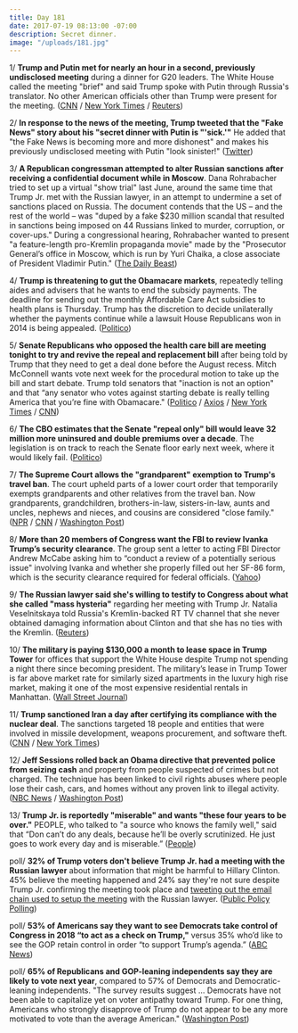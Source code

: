 ```yaml
---
title: Day 181
date: 2017-07-19 08:13:00 -07:00
description: Secret dinner.
image: "/uploads/181.jpg"
---
```


1/ **Trump and Putin met for nearly an hour in a second, previously undisclosed meeting** during a dinner for G20 leaders. The White House called the meeting "brief" and said Trump spoke with Putin through Russia's translator. No other American officials other than Trump were present for the meeting. ([CNN](http://www.cnn.com/2017/07/18/politics/trump-putin-g20/index.html) / [New York Times](https://www.nytimes.com/2017/07/18/world/europe/trump-putin-undisclosed-meeting.html) / [Reuters](https://www.reuters.com/article/us-usa-trump-russia-putin-idUSKBN1A32H5))

2/ **In response to the news of the meeting, Trump tweeted that the "Fake News" story about his "secret dinner with Putin is "'sick.'"** He added that "the Fake News is becoming more and more dishonest" and makes his previously undisclosed meeting with Putin "look sinister!" ([Twitter](https://twitter.com/realDonaldTrump/status/887475373981696000))

3/ **A Republican congressman attempted to alter Russian sanctions after receiving a confidential document while in Moscow**. Dana Rohrabacher tried to set up a virtual "show trial" last June, around the same time that Trump Jr. met with the Russian lawyer, in an attempt to undermine a set of sanctions placed on Russia. The document contends that the US – and the rest of the world – was "duped by a fake $230 million scandal that resulted in sanctions being imposed on 44 Russians linked to murder, corruption, or cover-ups." During a congressional hearing, Rohrabacher wanted to present "a feature-length pro-Kremlin propaganda movie" made by the "Prosecutor General’s office in Moscow, which is run by Yuri Chaika, a close associate of President Vladimir Putin." ([The Daily Beast](http://www.thedailybeast.com/gop-lawmaker-got-direction-from-moscow-took-it-back-to-dc))

4/ **Trump is threatening to gut the Obamacare markets**, repeatedly telling aides and advisers that he wants to end the subsidy payments. The deadline for sending out the monthly Affordable Care Act subsidies to health plans is Thursday. Trump has the discretion to decide unilaterally whether the payments continue while a lawsuit House Republicans won in 2014 is being appealed. ([Politico](http://www.politico.com/story/2017/07/18/trump-obamacare-markets-subsidies-cut-240684))

5/ **Senate Republicans who opposed the health care bill are meeting tonight to try and revive the repeal and replacement bill** after being told by Trump that they need to get a deal done before the August recess. Mitch McConnell wants vote next week for the procedural motion to take up the bill and start debate. Trump told senators that "inaction is not an option" and that “any senator who votes against starting debate is really telling America that you’re fine with Obamacare." ([Politico](http://www.politico.com/story/2017/07/19/trump-congress-no-recess-health-care-240718) / [Axios](https://www.axios.com/gop-health-care-holdouts-to-meet-tonight-to-work-it-out-2462125075.html) / [New York Times](https://www.nytimes.com/2017/07/19/us/politics/donald-trump-obamacare-health-care-republicans-senators.html) / [CNN](http://www.cnn.com/2017/07/19/politics/trump-white-house-lunch-health-care/index.html))

6/ **The CBO estimates that the Senate "repeal only" bill would leave 32 million more uninsured and double premiums over a decade**. The legislation is on track to reach the Senate floor early next week, where it would likely fail. ([Politico](http://www.politico.com/story/2017/07/19/cbo-score-senate-obamacare-repeal-240730))

7/ **The Supreme Court allows the "grandparent" exemption to Trump's travel ban**. The court upheld parts of a lower court order that temporarily exempts grandparents and other relatives from the travel ban. Now grandparents, grandchildren, brothers-in-law, sisters-in-law, aunts and uncles, nephews and nieces, and cousins are considered "close family." ([NPR](http://www.npr.org/sections/thetwo-way/2017/07/19/538115295/supreme-court-upholds-grandparent-exemption-to-trump-travel-ban) / [CNN](http://www.cnn.com/2017/07/19/politics/supreme-court-travel-ban-grandparents/index.html) / [Washington Post](https://www.washingtonpost.com/politics/courts_law/supreme-court-allows-trump-travel-ban-enforcement-but-says-it-must-allow-broader-exemptions-for-relatives/2017/07/19/6945e01e-6bf8-11e7-96ab-5f38140b38cc_story.html))

8/ **More than 20 members of Congress want the FBI to review Ivanka Trump’s security clearance**. The group sent a letter to acting FBI Director Andrew McCabe asking him to “conduct a review of a potentially serious issue" involving Ivanka and whether she properly filled out her SF-86 form, which is the security clearance required for federal officials. ([Yahoo](https://www.yahoo.com/news/20-members-congress-ask-fbi-review-ivanka-trumps-security-clearance-061759951.html))

9/ **The Russian lawyer said she's willing to testify to Congress about what she called "mass hysteria"** regarding her meeting with Trump Jr. Natalia Veselnitskaya told Russia's Kremlin-backed RT TV channel that she never obtained damaging information about Clinton and that she has no ties with the Kremlin. ([Reuters](https://www.reuters.com/article/us-usa-trump-russia-lawyer-idUSKBN1A40QA))

10/ **The military is paying $130,000 a month to lease space in Trump Tower** for offices that support the White House despite Trump not spending a night there since becoming president. The military’s lease in Trump Tower is far above market rate for similarly sized apartments in the luxury high rise market, making it one of the most expensive residential rentals in Manhattan. ([Wall Street Journal](https://www.wsj.com/articles/u-s-militarys-space-in-trump-tower-costs-130-000-a-month-1500428508))

11/ **Trump sanctioned Iran a day after certifying its compliance with the nuclear deal**. The sanctions targeted 18 people and entities that were involved in missile development, weapons procurement, and software theft. ([CNN](http://www.cnn.com/2017/07/18/politics/iran-sanctions-announced/index.html) / [New York Times](https://www.nytimes.com/2017/07/18/world/middleeast/trump-iran-sanctions-nuclear.html))

12/ **Jeff Sessions rolled back an Obama directive that prevented police from seizing cash** and property from people suspected of crimes but not charged. The technique has been linked to civil rights abuses where people lose their cash, cars, and homes without any proven link to illegal activity. ([NBC News](http://www.nbcnews.com/news/us-news/jeff-sessions-removes-restrictions-controversial-police-seizures-n784476) / [Washington Post](https://www.washingtonpost.com/world/national-security/sessions-greenlights-police-to-increase-seizures-of-cash-and-property-from-suspected-criminals/2017/07/19/3522a9ba-6c99-11e7-96ab-5f38140b38cc_story.html))

13/ **Trump Jr. is reportedly "miserable" and wants "these four years to be over."** PEOPLE, who talked to "a source who knows the family well," said that “Don can’t do any deals, because he’ll be overly scrutinized. He just goes to work every day and is miserable.” ([People](http://people.com/politics/trump-family-russia-scandal-donald-trump-jr-miserable/))

poll/ **32% of Trump voters don't believe Trump Jr. had a meeting with the Russian lawyer** about information that might be harmful to Hillary Clinton. 45% believe the meeting happened and 24% say they're not sure despite Trump Jr. confirming the meeting took place and [tweeting out the email chain used to setup the meeting](https://whatthefuckjusthappenedtoday.com/2017/07/11/Day-173/#3-trump-jr-tweeted-out-the-email-cha) with the Russian lawyer. ([Public Policy Polling](http://www.publicpolicypolling.com/main/2017/07/health-care-a-mine-field-for-republicans-many-trump-voters-in-denial-on-russia.html))

poll/ **53% of Americans say they want to see Democrats take control of Congress in 2018 “to act as a check on Trump,"** versus 35% who’d like to see the GOP retain control in order “to support Trump’s agenda.” ([ABC News](http://abcnews.go.com/Politics/midterm-preference-democrats-anti-trump-motivation-poll/story?id=48702378))

poll/ **65% of Republicans and GOP-leaning independents say they are likely to vote next year**, compared to 57% of Democrats and Democratic-leaning independents. "The survey results suggest ... Democrats have not been able to capi­tal­ize yet on voter antipathy toward Trump. For one thing, Americans who strongly disapprove of Trump do not appear to be any more motivated to vote than the average American." ([Washington Post](https://www.washingtonpost.com/politics/ahead-of-midterms-voters-prefer-democrats-even-as-republicans-appear-more-motivated-to-vote/2017/07/19/470441d6-6c01-11e7-96ab-5f38140b38cc_story.html))